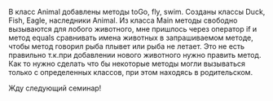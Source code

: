 В класс Animal  добавлены методы toGo, fly, swim. Созданы классы   Duck, Fish, Eagle, наследники Animal.
Из класса Main методы  свободно вызываются для лобого животного, мне пришлось через оператор if и метод equals сравнивать имена животных в запрашиваемом методе, чтобы метод говорил рыба плывет или рыба не летает. 
Это не есть правильно т.к.при добавлении нового животного нужно править метод. Как то нужно сделать что бы некоторые методы могли вызываться только с определенных классов, при этом находясь в родительском.

Жду следующий семинар!  
